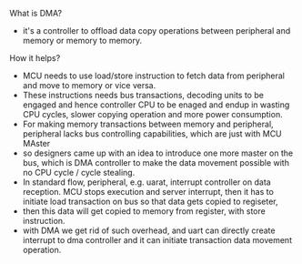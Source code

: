 What is DMA?
- it's a controller to offload data copy operations between peripheral and memory or memory to memory.

How it helps?
- MCU needs to use load/store instruction to fetch data from peripheral and move to memory or vice versa.
- These instructions needs bus transactions, decoding units to be engaged and hence controller CPU to be enaged and endup in wasting CPU cycles, slower copying operation and more power consumption.
- For making memory transactions between memory and peripheral, peripheral lacks bus controlling capabilities, which are just with MCU MAster
- so designers came up with an idea to introduce one more master on the bus, which is DMA controller to make the data movement possible with no CPU cycle / cycle stealing.
- In standard flow, peripheral, e.g. uarat, interrupt controller on data reception. MCU stops execution and server interrupt, then it has to initiate load transaction on bus so that data gets copied to regiseter,
- then this data will get copied to memory from register, with store instruction.
- with DMA we get rid of such overhead, and uart can directly create interrupt to dma controller and it can initiate transaction data movement operation.

